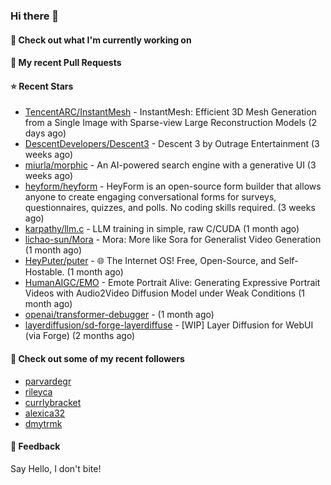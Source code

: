### Hi there 👋

#### 👷 Check out what I'm currently working on

#### 🔨 My recent Pull Requests


#### ⭐ Recent Stars

- [TencentARC/InstantMesh](https://github.com/TencentARC/InstantMesh) - InstantMesh: Efficient 3D Mesh Generation from a Single Image with Sparse-view Large Reconstruction Models (2 days ago)
- [DescentDevelopers/Descent3](https://github.com/DescentDevelopers/Descent3) - Descent 3 by Outrage Entertainment (3 weeks ago)
- [miurla/morphic](https://github.com/miurla/morphic) - An AI-powered search engine with a generative UI (3 weeks ago)
- [heyform/heyform](https://github.com/heyform/heyform) - HeyForm is an open-source form builder that allows anyone to create engaging conversational forms for surveys, questionnaires, quizzes, and polls. No coding skills required. (3 weeks ago)
- [karpathy/llm.c](https://github.com/karpathy/llm.c) - LLM training in simple, raw C/CUDA (1 month ago)
- [lichao-sun/Mora](https://github.com/lichao-sun/Mora) - Mora: More like Sora for Generalist Video Generation (1 month ago)
- [HeyPuter/puter](https://github.com/HeyPuter/puter) - 🌐 The Internet OS! Free, Open-Source, and Self-Hostable. (1 month ago)
- [HumanAIGC/EMO](https://github.com/HumanAIGC/EMO) - Emote Portrait Alive: Generating Expressive Portrait Videos with Audio2Video Diffusion Model under Weak Conditions (1 month ago)
- [openai/transformer-debugger](https://github.com/openai/transformer-debugger) -  (1 month ago)
- [layerdiffusion/sd-forge-layerdiffuse](https://github.com/layerdiffusion/sd-forge-layerdiffuse) - [WIP] Layer Diffusion for WebUI (via Forge) (2 months ago)

#### 👯 Check out some of my recent followers

- [parvardegr](https://github.com/parvardegr)
- [rileyca](https://github.com/rileyca)
- [currlybracket](https://github.com/currlybracket)
- [alexica32](https://github.com/alexica32)
- [dmytrmk](https://github.com/dmytrmk)

#### 💬 Feedback

Say Hello, I don't bite!